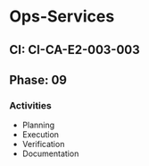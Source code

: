 # Ops-Services

## CI: CI-CA-E2-003-003
## Phase: 09

### Activities
- Planning
- Execution
- Verification
- Documentation
